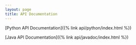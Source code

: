 ```yaml
---
layout: page
title: API Documentation
---
```


[Python API Documentation]({% link api/python/index.html %})

[Java API Documentation]({% link api/javadoc/index.html %})
